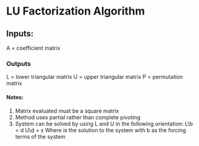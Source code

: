 # LU Factorization Algorithm

## Inputs:
A = coefficient matrix

### Outputs
L = lower triangular matrix
U = upper triangular matrix
P = permutation matrix

#### Notes:
1. Matrix evaluated must be a square matrix
2. Method uses partial rather than complete pivoting
3. System can be solved by using L and U in the following orientation:
      L\b = d
      U\d = x 
      Where is the solution to the system with b as the forcing terms of the system
